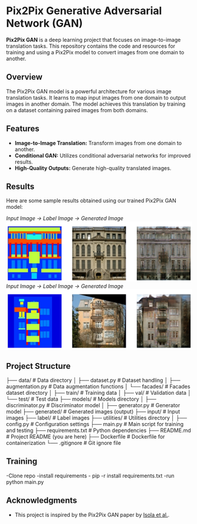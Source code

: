 # Pix2Pix Generative Adversarial Network (GAN)

**Pix2Pix GAN** is a deep learning project that focuses on image-to-image translation tasks. This repository contains the code and resources for training and using a Pix2Pix model to convert images from one domain to another.

## Overview

The Pix2Pix GAN model is a powerful architecture for various image translation tasks. It learns to map input images from one domain to output images in another domain. The model achieves this translation by training on a dataset containing paired images from both domains.

## Features

- **Image-to-Image Translation:** Transform images from one domain to another.
- **Conditional GAN:** Utilizes conditional adversarial networks for improved results.
- **High-Quality Outputs:** Generate high-quality translated images.

## Results

Here are some sample results obtained using our trained Pix2Pix GAN model:

*Input Image -> Label Image -> Generated Image*
![Result 1](results/res1.png)<br>
*Input Image -> Label Image -> Generated Image*
![Result 2](results/res2.png)



## Project Structure

├── data/                 # Data directory
│   ├── dataset.py        # Dataset handling
│   ├── augmentation.py   # Data augmentation functions
│   └── facades/          # Facades dataset directory
│       ├── train/        # Training data
│       ├── val/          # Validation data
│       └── test/         # Test data
├── models/               # Models directory
│   ├── discriminator.py  # Discriminator model
│   ├── generator.py      # Generator model
├── generated/            # Generated images (output)
├── input/                # Input images
├── label/                # Label images
├── utilities/            # Utilities directory
│   ├── config.py         # Configuration settings
├── main.py               # Main script for training and testing
├── requirements.txt      # Python dependencies
├── README.md             # Project README (you are here)
├── Dockerfile            # Dockerfile for containerization
└── .gitignore            # Git ignore file

## Training
 -Clone repo 
 -install requirements - pip -r install requirements.txt
 -run python main.py

## Acknowledgments

- This project is inspired by the Pix2Pix GAN paper by [Isola et al.](https://arxiv.org/abs/1611.07004).
